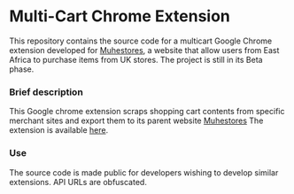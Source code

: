 # Multi-Cart Chrome Extension

This repository contains the source code for a multicart Google Chrome extension developed for [Muhestores](https://muhestores.com/), a website that allow
users from East Africa to purchase items from UK stores. The project is still in its Beta phase.

### Brief description

This Google chrome extension scraps shopping cart contents from specific merchant sites and export them to its parent website [Muhestores](https://muhestores.com/)
The extension is available [here](https://chromewebstore.google.com/detail/muhestores-extension/momiompimlcddhlflnbfpeobccondaek).


### Use

The source code is made public for developers wishing to develop similar extensions. API URLs are obfuscated. 
